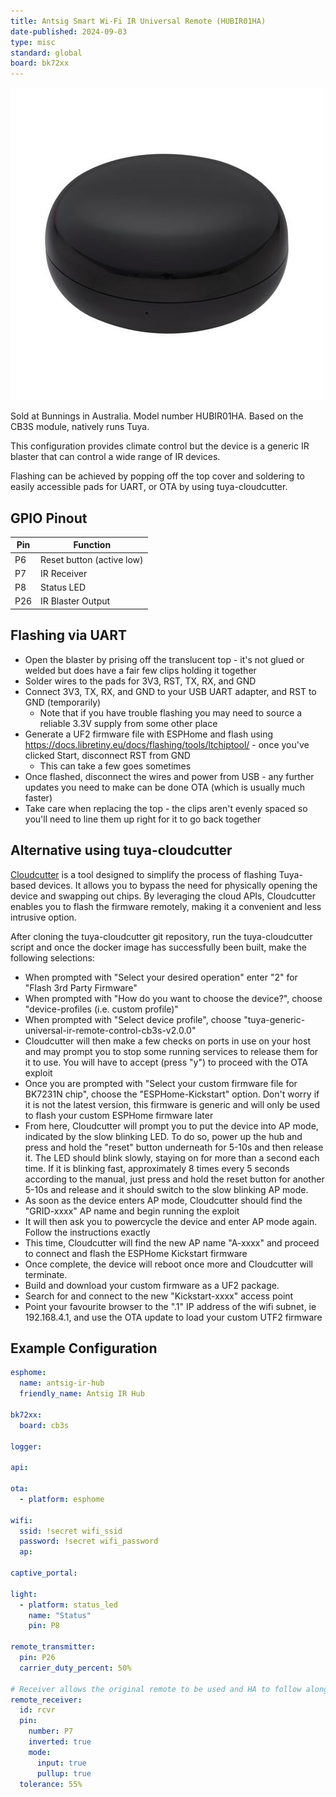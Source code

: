 ```yaml
---
title: Antsig Smart Wi-Fi IR Universal Remote (HUBIR01HA)
date-published: 2024-09-03
type: misc
standard: global
board: bk72xx
---
```


![Product Image](Antsig-Grid-Connect-Smart-IR-Universal-Remote.jpg "Product Image")

Sold at Bunnings in Australia. Model number HUBIR01HA. Based on the CB3S module, natively runs Tuya.

This configuration provides climate control but the device is a generic IR blaster that can control a wide range of IR
devices.

Flashing can be achieved by popping off the top cover and soldering to easily accessible pads for UART, or OTA by using
tuya-cloudcutter.

## GPIO Pinout

| Pin | Function                  |
| --- | ------------------------- |
| P6  | Reset button (active low) |
| P7  | IR Receiver               |
| P8  | Status LED                |
| P26 | IR Blaster Output         |

## Flashing via UART

- Open the blaster by prising off the translucent top - it's not glued or welded but does have a fair few clips holding
  it together
- Solder wires to the pads for 3V3, RST, TX, RX, and GND
- Connect 3V3, TX, RX, and GND to your USB UART adapter, and RST to GND (temporarily)
  - Note that if you have trouble flashing you may need to source a reliable 3.3V supply from some other place
- Generate a UF2 firmware file with ESPHome and flash using https://docs.libretiny.eu/docs/flashing/tools/ltchiptool/ -
  once you've clicked Start, disconnect RST from GND
  - This can take a few goes sometimes
- Once flashed, disconnect the wires and power from USB - any further updates you need to make can be done OTA (which is
  usually much faster)
- Take care when replacing the top - the clips aren't evenly spaced so you'll need to line them up right for it to go
  back together

## Alternative using tuya-cloudcutter

[Cloudcutter](https://github.com/tuya-cloudcutter/tuya-cloudcutter) is a tool designed to simplify the process of
flashing Tuya-based devices. It allows you to bypass the need for physically opening the device and swapping out chips.
By leveraging the cloud APIs, Cloudcutter enables you to flash the firmware remotely, making it a convenient and less
intrusive option.

After cloning the tuya-cloudcutter git repository, run the tuya-cloudcutter script and once the docker image has
successfully been built, make the following selections:

- When prompted with "Select your desired operation" enter "2" for "Flash 3rd Party Firmware"
- When prompted with "How do you want to choose the device?", choose "device-profiles (i.e. custom profile)"
- When prompted with "Select device profile", choose "tuya-generic-universal-ir-remote-control-cb3s-v2.0.0"
- Cloudcutter will then make a few checks on ports in use on your host and may prompt you to stop some running services
  to release them for it to use. You will have to accept (press "y") to proceed with the OTA exploit
- Once you are prompted with "Select your custom firmware file for BK7231N chip", choose the "ESPHome-Kickstart" option.
  Don't worry if it is not the latest version, this firmware is generic and will only be used to flash your custom
  ESPHome firmware later
- From here, Cloudcutter will prompt you to put the device into AP mode, indicated by the slow blinking LED. To do so,
  power up the hub and press and hold the "reset" button underneath for 5-10s and then release it. The LED should blink
  slowly, staying on for more than a second each time. If it is blinking fast, approximately 8 times every 5 seconds
  according to the manual, just press and hold the reset button for another 5-10s and release and it should switch to
  the slow blinking AP mode.
- As soon as the device enters AP mode, Cloudcutter should find the "GRID-xxxx" AP name and begin running the exploit
- It will then ask you to powercycle the device and enter AP mode again. Follow the instructions exactly
- This time, Cloudcutter will find the new AP name "A-xxxx" and proceed to connect and flash the ESPHome Kickstart
  firmware
- Once complete, the device will reboot once more and Cloudcutter will terminate.
- Build and download your custom firmware as a UF2 package.
- Search for and connect to the new "Kickstart-xxxx" access point
- Point your favourite browser to the ".1" IP address of the wifi subnet, ie 192.168.4.1, and use the OTA update to load
  your custom UTF2 firmware

## Example Configuration

```yaml
esphome:
  name: antsig-ir-hub
  friendly_name: Antsig IR Hub

bk72xx:
  board: cb3s

logger:

api:

ota:
  - platform: esphome

wifi:
  ssid: !secret wifi_ssid
  password: !secret wifi_password
  ap:

captive_portal:

light:
  - platform: status_led
    name: "Status"
    pin: P8

remote_transmitter:
  pin: P26
  carrier_duty_percent: 50%

# Receiver allows the original remote to be used and HA to follow along
remote_receiver:
  id: rcvr
  pin:
    number: P7
    inverted: true
    mode:
      input: true
      pullup: true
  tolerance: 55%
```
